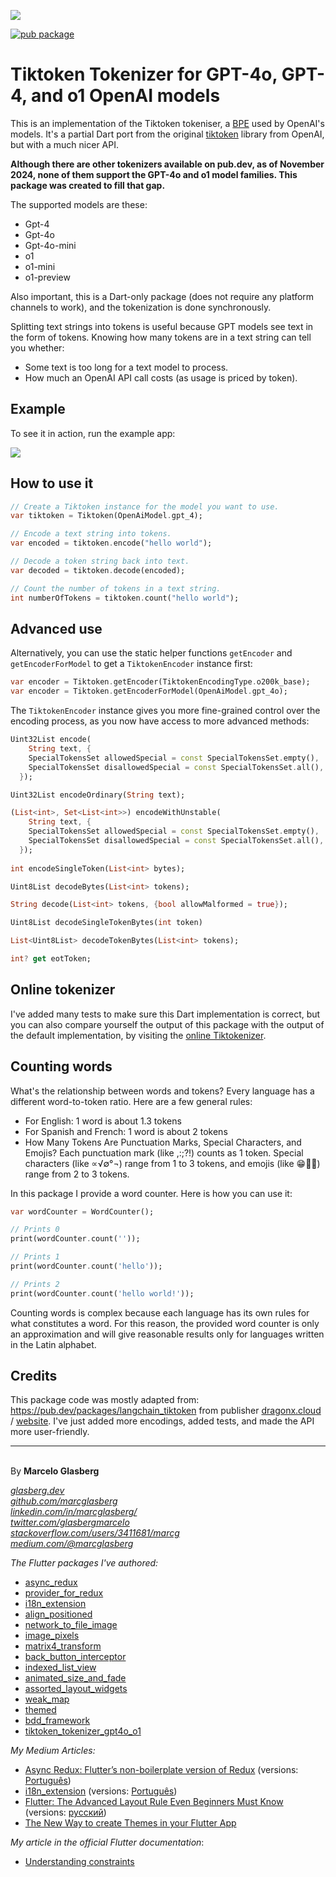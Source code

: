 [![](./example/SponsoredByMyTextAi.png)](https://mytext.ai)

[![pub package](https://img.shields.io/pub/v/tiktoken_tokenizer_gpt4o_o1.svg)](https://pub.dev/packages/tiktoken_tokenizer_gpt4o_o1)

# Tiktoken Tokenizer for GPT-4o, GPT-4, and o1 OpenAI models

This is an implementation of the Tiktoken tokeniser,
a [BPE](https://en.wikipedia.org/wiki/Byte_pair_encoding) used by OpenAI's models.
It's a partial Dart port from the original [tiktoken](https://github.com/openai/tiktoken)
library from OpenAI, but with a much nicer API.

**Although there are other tokenizers available on pub.dev, as of November 2024,
none of them support the GPT-4o and o1 model families. This package was created to fill
that gap.**

The supported models are these:

* Gpt-4
* Gpt-4o
* Gpt-4o-mini
* o1
* o1-mini
* o1-preview

Also important, this is a Dart-only package (does not require any platform channels to
work), and the tokenization is done synchronously.

Splitting text strings into tokens is useful because GPT models see text in the form
of tokens. Knowing how many tokens are in a text string can tell you whether:

- Some text is too long for a text model to process.
- How much an OpenAI API call costs (as usage is priced by token).

## Example

To see it in action, run the example app: 

![](./example/TiktokenExample.png)

## How to use it

```dart
// Create a Tiktoken instance for the model you want to use.
var tiktoken = Tiktoken(OpenAiModel.gpt_4);

// Encode a text string into tokens.
var encoded = tiktoken.encode("hello world");

// Decode a token string back into text.
var decoded = tiktoken.decode(encoded);

// Count the number of tokens in a text string.
int numberOfTokens = tiktoken.count("hello world");
```

## Advanced use

Alternatively, you can use the static helper functions `getEncoder`
and `getEncoderForModel` to get a `TiktokenEncoder` instance first:

```dart
var encoder = Tiktoken.getEncoder(TiktokenEncodingType.o200k_base);
var encoder = Tiktoken.getEncoderForModel(OpenAiModel.gpt_4o);
```

The `TiktokenEncoder` instance gives you more fine-grained control over the encoding
process, as you now have access to more advanced methods:

```dart
Uint32List encode(
    String text, {
    SpecialTokensSet allowedSpecial = const SpecialTokensSet.empty(),
    SpecialTokensSet disallowedSpecial = const SpecialTokensSet.all(),
  });

Uint32List encodeOrdinary(String text);

(List<int>, Set<List<int>>) encodeWithUnstable(
    String text, {
    SpecialTokensSet allowedSpecial = const SpecialTokensSet.empty(),
    SpecialTokensSet disallowedSpecial = const SpecialTokensSet.all(),
  });
  
int encodeSingleToken(List<int> bytes);

Uint8List decodeBytes(List<int> tokens); 

String decode(List<int> tokens, {bool allowMalformed = true}); 

Uint8List decodeSingleTokenBytes(int token)

List<Uint8List> decodeTokenBytes(List<int> tokens);

int? get eotToken;
```

## Online tokenizer

I've added many tests to make sure this Dart implementation is correct,
but you can also compare yourself the output of this package with the output of the
default implementation, by visiting
the [online Tiktokenizer](https://tiktokenizer.vercel.app/?model=gpt-4o).

## Counting words

What's the relationship between words and tokens?
Every language has a different word-to-token ratio. Here are a few general rules:

* For English: 1 word is about 1.3 tokens
* For Spanish and French: 1 word is about 2 tokens
* How Many Tokens Are Punctuation Marks, Special Characters, and Emojis?
  Each punctuation mark (like ,:;?!) counts as 1 token. Special characters (like ∝√∅°¬)
  range from 1 to 3 tokens, and emojis (like 😁🙂🤩) range from 2 to 3 tokens.

In this package I provide a word counter. Here is how you can use it:

```dart
var wordCounter = WordCounter();

// Prints 0
print(wordCounter.count(''));

// Prints 1
print(wordCounter.count('hello'));

// Prints 2
print(wordCounter.count('hello world!'));
```

Counting words is complex because each language has its own rules for what constitutes a
word. For this reason, the provided word counter is only an approximation and will
give reasonable results only for languages written in the Latin alphabet.

## Credits

This package code was mostly adapted from: https://pub.dev/packages/langchain_tiktoken
from publisher [dragonx.cloud](https://pub.dev/publishers/dragonx.cloud/packages)
/ [website](https://dragonx.cloud/). I've just added more encodings, added tests,
and made the API more user-friendly.

***

<br>By **Marcelo Glasberg**<br>

<a href="https://glasberg.dev">_glasberg.dev_</a>
<br>
<a href="https://github.com/marcglasberg">_github.com/marcglasberg_</a>
<br>
<a href="https://www.linkedin.com/in/marcglasberg/">_linkedin.com/in/marcglasberg/_</a>
<br>
<a href="https://twitter.com/glasbergmarcelo">_twitter.com/glasbergmarcelo_</a>
<br>
<a href="https://stackoverflow.com/users/3411681/marcg">
_stackoverflow.com/users/3411681/marcg_</a>
<br>
<a href="https://medium.com/@marcglasberg">_medium.com/@marcglasberg_</a>
<br>

*The Flutter packages I've authored:*

* <a href="https://pub.dev/packages/async_redux">async_redux</a>
* <a href="https://pub.dev/packages/provider_for_redux">provider_for_redux</a>
* <a href="https://pub.dev/packages/i18n_extension">i18n_extension</a>
* <a href="https://pub.dev/packages/align_positioned">align_positioned</a>
* <a href="https://pub.dev/packages/network_to_file_image">network_to_file_image</a>
* <a href="https://pub.dev/packages/image_pixels">image_pixels</a>
* <a href="https://pub.dev/packages/matrix4_transform">matrix4_transform</a>
* <a href="https://pub.dev/packages/back_button_interceptor">back_button_interceptor</a>
* <a href="https://pub.dev/packages/indexed_list_view">indexed_list_view</a>
* <a href="https://pub.dev/packages/animated_size_and_fade">animated_size_and_fade</a>
* <a href="https://pub.dev/packages/assorted_layout_widgets">assorted_layout_widgets</a>
* <a href="https://pub.dev/packages/weak_map">weak_map</a>
* <a href="https://pub.dev/packages/themed">themed</a>
* <a href="https://pub.dev/packages/bdd_framework">bdd_framework</a>
* <a href="https://pub.dev/packages/tiktoken_tokenizer_gpt4o_o1">
  tiktoken_tokenizer_gpt4o_o1</a>

*My Medium Articles:*

* <a href="https://medium.com/flutter-community/https-medium-com-marcglasberg-async-redux-33ac5e27d5f6">
  Async Redux: Flutter’s non-boilerplate version of Redux</a> 
  (versions: <a href="https://medium.com/flutterando/async-redux-pt-brasil-e783ceb13c43">
  Português</a>)
* <a href="https://medium.com/flutter-community/i18n-extension-flutter-b966f4c65df9">
  i18n_extension</a> 
  (versions: <a href="https://medium.com/flutterando/qual-a-forma-f%C3%A1cil-de-traduzir-seu-app-flutter-para-outros-idiomas-ab5178cf0336">
  Português</a>)
* <a href="https://medium.com/flutter-community/flutter-the-advanced-layout-rule-even-beginners-must-know-edc9516d1a2">
  Flutter: The Advanced Layout Rule Even Beginners Must Know</a> 
  (versions: <a href="https://habr.com/ru/post/500210/">русский</a>)
* <a href="https://medium.com/flutter-community/the-new-way-to-create-themes-in-your-flutter-app-7fdfc4f3df5f">
  The New Way to create Themes in your Flutter App</a> 

*My article in the official Flutter documentation*:

* <a href="https://flutter.dev/docs/development/ui/layout/constraints">Understanding
  constraints</a>
